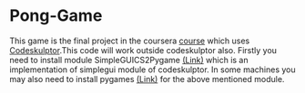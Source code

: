 # Pong-Game
This game is the final project in the coursera [course](https://www.coursera.org/learn/interactive-python-1/home/welcome) which uses [Codeskulptor](www.codeskulptor.org).This code will work outside codeskulptor also.
Firstly you need to install module SimpleGUICS2Pygame [(Link)](https://stackoverflow.com/questions/16387770/how-to-integrate-simplegui-with-python-2-7-and-3-0-shell) which is an implementation of simplegui module of codeskulptor.
In some machines you may also need to install pygames [(Link)](https://www.lfd.uci.edu/~gohlke/pythonlibs/#pygame) for the above mentioned module.
